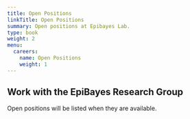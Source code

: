 ```yaml
---
title: Open Positions
linkTitle: Open Positions
summary: Open positions at Epibayes Lab.
type: book
weight: 2
menu:
  careers:
    name: Open Positions
    weight: 1
---
```

## Work with the EpiBayes Research Group

Open positions will be listed when they are available.